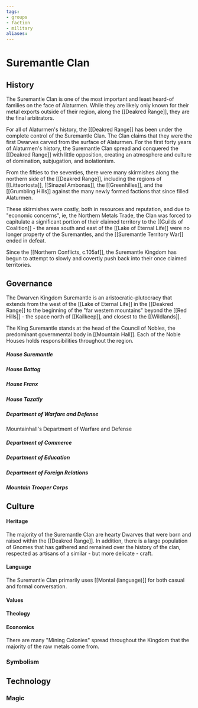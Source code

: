 ```yaml
---
tags: 
- groups
- faction
- military
aliases:
---
```


# Suremantle Clan
## History
The Suremantle Clan is one of the most important and least heard-of families on the face of Alaturmen. While they are likely only known for their metal exports outside of their region, along the [[Deakred Range]], they are the final arbitrators.

For all of Alaturmen's history, the [[Deakred Range]] has been under the complete control of the Suremantle Clan. The Clan claims that they were the first Dwarves carved from the surface of Alaturmen. For the first forty years of Alaturmen's history, the Suremantle Clan spread and conquered the [[Deakred Range]] with little opposition, creating an atmosphere and culture of domination, subjugation, and isolationism.

From the fifties to the seventies, there were many skirmishes along the northern side of the [[Deakred Range]], including the regions of [[Litteortosta]], [[Sinazel Ambonas]], the [[Greenhilles]], and the [[Grumbling Hills]] against the many newly formed factions that since filled Alaturmen. 

These skirmishes were costly, both in resources and reputation, and due to "economic concerns", ie, the Northern Metals Trade, the Clan was forced to capitulate a significant portion of their claimed territory to the [[Guilds of Coalition]] - the areas south and east of the [[Lake of Eternal Life]] were no longer property of the Suremantles, and the [[Suremantle Territory War]] ended in defeat. 

Since the [[Northern Conflicts, c.105af]], the Suremantle Kingdom has begun to attempt to slowly and covertly push back into their once claimed territories.

## Governance
The Dwarven Kingdom Suremantle is an aristocratic-plutocracy that extends from the west of the [[Lake of Eternal Life]] in the [[Deakred Range]] to the beginning of the "far western mountains" beyond the [[Red Hills]] - the space north of [[Kailkeep]], and closest to the [[Wildlands]].

The King Suremantle stands at the head of the Council of Nobles, the predominant governmental body in [[Mountain Hall]]. Each of the Noble Houses holds responsibilities throughout the region.

##### House Suremantle
##### House Battog
##### House Franx
##### House Tazatly

##### Department of Warfare and Defense
Mountainhall's Department of Warfare and Defense
##### Department of Commerce
##### Department of Education
##### Department of Foreign Relations
##### Mountain Trooper Corps

## Culture
#### Heritage
The majority of the Suremantle Clan are hearty Dwarves that were born and raised within the [[Deakred Range]]. In addition, there is a large population of Gnomes that has gathered and remained over the history of the clan, respected as artisans of a similar - but more delicate - craft.

#### Language
The Suremantle Clan primarily uses [[Montal (language)]] for both casual and formal conversation.

#### Values
#### Theology
#### Economics
There are many "Mining Colonies" spread throughout the Kingdom that the majority of the raw metals come from.

### Symbolism
## Technology
### Magic